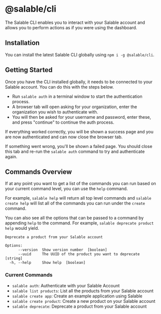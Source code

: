 # @salable/cli

The Salable CLI enables you to interact with your Salable account and allows you to perform actions as if you were using the dashboard.

## Installation

You can install the latest Salable CLI globally using `npm i -g @salable/cli`.

## Getting Started

Once you have the CLI installed globally, it needs to be connected to your Salable account. You can do this with the steps below.

- Run `salable auth` in a terminal window to start the authentication process.
- A browser tab will open asking for your organization, enter the organization you wish to authenticate with.
- You will then be asked for your username and password, enter these, and press "continue" to continue the auth process.

If everything worked correctly, you will be shown a success page and you are now authenticated and can now close the browser tab.

If something went wrong, you'll be shown a failed page. You should close this tab and re-run the `salable auth` command to try and authenticate again.

## Commands Overview

If at any point you want to get a list of the commands you can run based on your current command level, you can use the `help` command.

For example, `salable help` will return all top level commands and `salable create help` will list all of the commands you can run under the `create` command.

You can also see all the options that can be passed to a command by appending `help` to the command. For example, `salable deprecate product help` would yield.

```
Deprecate a product from your Salable account

Options:
      --version  Show version number  [boolean]
      --uuid     The UUID of the product you want to deprecate  [string]
  -h, --help     Show help  [boolean]
```

### Current Commands

- `salable auth`: Authenticate with your Salable Account
- `salable list products`: List all the products from your Salable account
- `salable create app`: Create an example application using Salable
- `salable create product`: Create a new product on your Salable account
- `salable deprecate`: Deprecate a product from your Salable account
